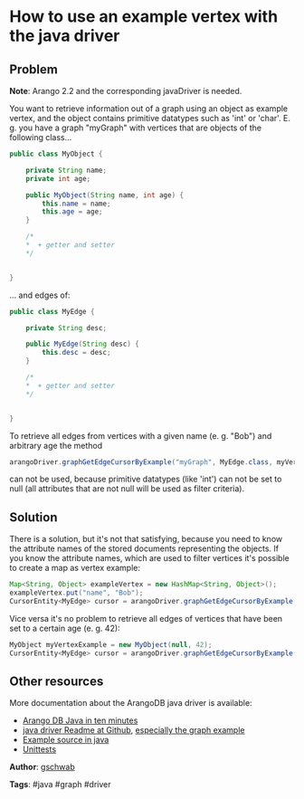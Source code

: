 How to use an example vertex with the java driver
=================================================

Problem
-------

**Note**: Arango 2.2 and the corresponding javaDriver is needed.

You want to retrieve information out of a graph using an object<T> as example vertex, and the object contains primitive datatypes such as 'int' or 'char'. E. g. you have a graph "myGraph" with vertices that are objects of the following class...

``` java
public class MyObject {

    private String name;
    private int age;

    public MyObject(String name, int age) {
        this.name = name;
        this.age = age;
    }

    /*
    *  + getter and setter
    */


}
```

... and edges of:

``` java
public class MyEdge {

    private String desc;

    public MyEdge(String desc) {
        this.desc = desc;
    }

    /*
    *  + getter and setter
    */


}
```

To retrieve all edges from vertices with a given name (e. g. "Bob") and arbitrary age the method   
``` java
arangoDriver.graphGetEdgeCursorByExample("myGraph", MyEdge.class, myVertexExample)
```
can not be used, because primitive datatypes (like 'int') can not be set to null (all attributes that are not null will be used as filter criteria). 


Solution
--------

There is a solution, but it's not that satisfying, because you need to know the attribute names of the stored documents representing the objects. If you know the attribute names, which are used to filter vertices it's possible to create a map as vertex example:  


```java
Map<String, Object> exampleVertex = new HashMap<String, Object>();
exampleVertex.put("name", "Bob");
CursorEntity<MyEdge> cursor = arangoDriver.graphGetEdgeCursorByExample("myGraph", MyEdge.class, exampleVertex);
```

Vice versa it's no problem to retrieve all edges of vertices that have been set to a certain age (e. g. 42):

``` java
MyObject myVertexExample = new MyObject(null, 42);
CursorEntity<MyEdge> cursor = arangoDriver.graphGetEdgeCursorByExample("myGraph", MyEdge.class, myVertexExample)
```


Other resources
---------------

More documentation about the ArangoDB java driver is available:

- [Arango DB Java in ten minutes](https://www.arangodb.com/tutorials/tutorial-java/)
- [java driver Readme at Github](https://github.com/arangodb/arangodb-java-driver), [especially the graph example](https://github.com/arangodb/arangodb-java-driver/blob/master/src/test/java/com/arangodb/example/GraphQueryExample.java)
- [Example source in java](https://github.com/arangodb/arangodb-java-driver/tree/master/src/test/java/com/arangodb/example)
- [Unittests](https://github.com/arangodb/arangodb-java-driver/tree/master/src/test/java/com/arangodb)

**Author**: [gschwab](https://github.com/gschwab)

**Tags**: #java #graph #driver
